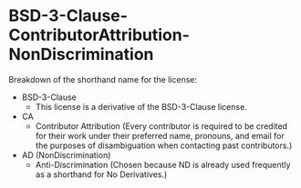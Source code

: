 # BSD-3-Clause-ContributorAttribution-NonDiscrimination

Breakdown of the shorthand name for the license:
- BSD-3-Clause
    - This license is a derivative of the BSD-3-Clause license.
- CA
    - Contributor Attribution (Every contributor is required to be credited for their work under their preferred name, pronouns, and email for the purposes of disambiguation when contacting past contributors.)
- AD (NonDiscrimination)
    - Anti-Discrimination (Chosen because ND is already used frequently as a shorthand for No Derivatives.)
